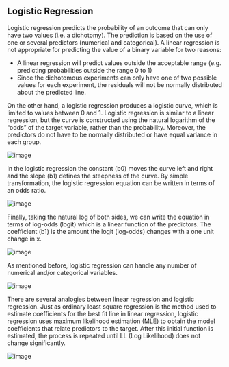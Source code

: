 Logistic Regression
---
Logistic regression predicts the probability of an outcome that can only have two values (i.e. a dichotomy). The prediction is based on the use of one or several predictors (numerical and categorical). A linear regression is not appropriate for predicting the value of a binary variable for two reasons:		

* A linear regression will predict values outside the acceptable range (e.g. predicting probabilities
outside the range 0 to 1)
* Since the dichotomous experiments can only have one of two possible values for each experiment, the residuals will not be normally distributed about the predicted line.

On the other hand, a logistic regression produces a logistic curve, which is limited to values between 0 and 1. Logistic regression is similar to a linear regression, but the curve is constructed using the natural logarithm of the “odds” of the target variable, rather than the probability. Moreover, the predictors do not have to be normally distributed or have equal variance in each group.

![image](https://user-images.githubusercontent.com/97000341/166859503-998afc9e-82e6-46d2-89a3-f45cd949aec2.png)

In the logistic regression the constant (b0) moves the curve left and right and the slope (b1) defines the steepness of the curve. By simple transformation, the logistic regression equation can be written in terms of an odds ratio.

![image](https://user-images.githubusercontent.com/97000341/166859519-e26418c9-af83-4789-a2a7-e501e9044e24.png)

Finally, taking the natural log of both sides, we can write the equation in terms of log-odds (logit) which is a linear function of the predictors. The coefficient (b1) is the amount the logit (log-odds) changes with a one unit change in x. 	

![image](https://user-images.githubusercontent.com/97000341/166859529-a3757ec5-9343-4486-a326-75ef9c39fb2a.png)

As mentioned before, logistic regression can handle any number of numerical and/or categorical variables.	

![image](https://user-images.githubusercontent.com/97000341/166859567-c52f1c34-42e1-43c8-9483-062a8b846e34.png)

There are several analogies between linear regression and logistic regression. Just as ordinary least square regression is the method used to estimate coefficients for the best fit line in linear regression, logistic regression uses maximum likelihood estimation (MLE) to obtain the model coefficients that relate predictors to the target. After this initial function is estimated, the process is repeated until LL (Log Likelihood) does not change significantly. 	

![image](https://user-images.githubusercontent.com/97000341/166859591-326e5ab6-e655-4222-82af-1855eef62a20.png)
